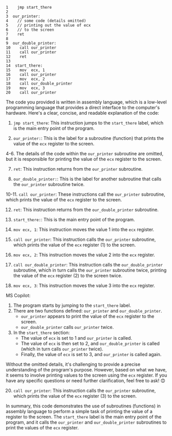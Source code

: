 ```
1    jmp start_there  
2    
3  our_printer:  
4    // some code (details omitted)
5    // printing out the value of ecx
6    // to the screen
7    ret  
8
9  our_double_printer:
10    call our_printer  
11    call our_printer  
12    ret
13
14  start_there:
15    mov  ecx, 1
16    call our_printer
17    mov  ecx, 2
18    call our_double_printer
19    mov  ecx, 3
20    call our_printer
```

The code you provided is written in assembly language, which is a low-level programming language that provides a direct interface to the computer's hardware. Here's a clear, concise, and readable explanation of the code:

1. `jmp start_there`: This instruction jumps to the `start_there` label, which is the main entry point of the program.

3. `our_printer:`: This is the label for a subroutine (function) that prints the value of the `ecx` register to the screen.

4-6. The details of the code within the `our_printer` subroutine are omitted, but it is responsible for printing the value of the `ecx` register to the screen.

7. `ret`: This instruction returns from the `our_printer` subroutine.

9. `our_double_printer:`: This is the label for another subroutine that calls the `our_printer` subroutine twice.

10-11. `call our_printer`: These instructions call the `our_printer` subroutine, which prints the value of the `ecx` register to the screen.

12. `ret`: This instruction returns from the `our_double_printer` subroutine.

14. `start_there:`: This is the main entry point of the program.

15. `mov ecx, 1`: This instruction moves the value 1 into the `ecx` register.

16. `call our_printer`: This instruction calls the `our_printer` subroutine, which prints the value of the `ecx` register (1) to the screen.

17. `mov ecx, 2`: This instruction moves the value 2 into the `ecx` register.

18. `call our_double_printer`: This instruction calls the `our_double_printer` subroutine, which in turn calls the `our_printer` subroutine twice, printing the value of the `ecx` register (2) to the screen twice.

19. `mov ecx, 3`: This instruction moves the value 3 into the `ecx` register.


MS Copilot:  

1. The program starts by jumping to the `start_there` label.
2. There are two functions defined: `our_printer` and `our_double_printer`.
    - `our_printer` appears to print the value of the `ecx` register to the screen.
    - `our_double_printer` calls `our_printer` twice.
3. In the `start_there` section:
    - The value of `ecx` is set to 1 and `our_printer` is called.
    - The value of `ecx` is then set to 2, and `our_double_printer` is called (which in turn calls `our_printer` twice).
    - Finally, the value of `ecx` is set to 3, and `our_printer` is called again.

Without the omitted details, it's challenging to provide a precise understanding of the program's purpose. However, based on what we have, it seems to involve printing values to the screen using the `ecx` register. If you have any specific questions or need further clarification, feel free to ask! 😊

20. `call our_printer`: This instruction calls the `our_printer` subroutine, which prints the value of the `ecx` register (3) to the screen.

In summary, this code demonstrates the use of subroutines (functions) in assembly language to perform a simple task of printing the value of a register to the screen. The `start_there` label is the main entry point of the program, and it calls the `our_printer` and `our_double_printer` subroutines to print the values of the `ecx` register.
